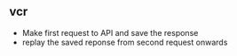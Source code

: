 ##  vcr

* Make first request to API and save the response
* replay the saved reponse from second request onwards
